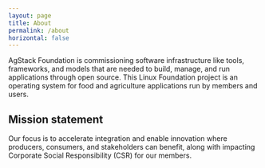 ```yaml
---
layout: page
title: About
permalink: /about
horizontal: false
---
```


AgStack Foundation is commissioning software infrastructure like tools, frameworks, and models that are needed to build, manage, and run applications through open source. This Linux Foundation project is an operating system for food and agriculture applications run by members and users.  

## Mission statement

Our focus is to accelerate integration and enable innovation where producers, consumers, and stakeholders can benefit, along with impacting Corporate Social Responsibility (CSR) for our members. 